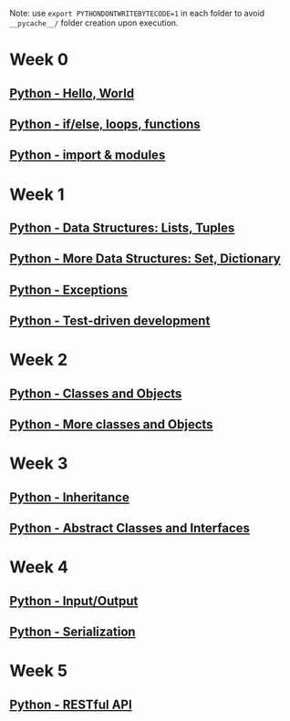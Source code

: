 Note: use `export PYTHONDONTWRITEBYTECODE=1` in each folder to avoid `__pycache__/` folder creation upon execution.

# Week 0
## [Python - Hello, World](python-hello_world/README.md)
## [Python - if/else, loops, functions](python-if_else_loops_functions/README.md)
## [Python - import & modules](python-import_modules/README.md)

# Week 1
## [Python - Data Structures: Lists, Tuples](python-data_structures/README.md)
## [Python - More Data Structures: Set, Dictionary](python-more_data_structures/README.md)
## [Python - Exceptions](python-exceptions/README.md)
## [Python - Test-driven development](python-test_driven_development/README.md)

# Week 2
## [Python - Classes and Objects](python-classes/README.md)
## [Python - More classes and Objects](python-more_classes/README.md)

# Week 3
## [Python - Inheritance](python-inheritance/README.md)
## [Python - Abstract Classes and Interfaces](python-abc/README.md)

# Week 4
## [Python - Input/Output](python-input_output/README.md)
## [Python - Serialization](python-serialization/README.md)

# Week 5
## [Python - RESTful API](restful-api/README.md)
